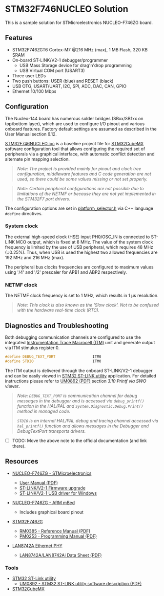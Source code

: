 # STM32F746NUCLEO Solution

This is a sample solution for STMicroelectronics NUCLEO-F746ZG board.

## Features

* STM32F746ZGT6 Cortex-M7 @216 MHz (max), 1 MB Flash, 320 KB SRAM
* On-board ST-LINK/V2-1 debugger/programmer
  * USB Mass Storage device for drag'n'drop programming
  * USB Virtual COM port (USART3)
* Three user LEDs
* Two push buttons: USER (blue) and RESET (black)
* USB OTG, USART/UART, I2C, SPI, ADC, DAC, CAN, GPIO
* Ethernet 10/100 Mbps

## Configuration

The Nucleo-144 board has numerous solder bridges (SBxx/SB1xx on top/bottom layer),
which are used to configure I/O pinout and various onboard features. Factory default
settings are assumed as described in the User Manual section 6.12.

[STM32F746NUCLEO.ioc](STM32F746NUCLEO.ioc) is a baseline project file for [STM32CubeMX](http://www.st.com/content/st_com/en/products/development-tools/software-development-tools/stm32-software-development-tools/stm32-configurators-and-code-generators/stm32cubemx.html)
software configuration tool that allows configuring the required set of peripherals
via a graphical interface, with automatic conflict detection and alternate pin mapping
selection.

> _Note: The project is provided mainly for pinout and clock tree configuration,
> middleware features and C code generation are not used, so there could be some
> values missing or not set properly._

> _Note: Certain peripheral configurations are not possible due to limitations
> of the NETMF or because they are not yet implemented in the STM32F7 port drivers._

The configuration options are set in [platform_selector.h](platform_selector.h)
via C++ language `#define` directives.

### System clock

The external high-speed clock (HSE) input PH0/OSC_IN is connected to ST-LINK MCO
output, which is fixed at 8 MHz. The value of the system clock frequency is limited
by the use of USB peripheral, which requires 48 MHz (±0.25%). Thus, when USB is
used the highest two allowed frequencies are 192 MHz and 216 MHz (max).

The peripheral bus clocks frequencies are configured to maximum values using
'/4' and '/2' prescaler for APB1 and ABP2 respectively.

### NETMF clock

The NETMF clock frequency is set to 1 MHz, which results in 1 µs resolution.

> _Note: This clock is also known as the 'Slow clock'. Not to be confused with
> the hardware real-time clock (RTC)._

## Diagnostics and Troubleshooting

Both debugging communication channels are configured to use the integrated
[Instrumentation Trace Macrocell (ITM)](http://infocenter.arm.com/help/topic/com.arm.doc.ddi0489d/BIICGJAF.html)
unit and generate output via ITM stimulus register 0.
```C++
#define DEBUG_TEXT_PORT                 ITM0
#define STDIO                           ITM0
```
The ITM output is delivered through the onboard ST-LINK/V2-1 debugger and can be
easily viewed in [STM32 ST-LINK utility](http://www.st.com/content/st_com/en/products/embedded-software/development-tool-software/stsw-link004.html)
application. For detailed instructions please refer to [UM0892 (PDF)](www.st.com/resource/en/user_manual/cd00262073.pdf)
section _3.10 Printf via SWO viewer_.

> _Note: `DEBUG_TEXT_PORT` is communication channel for debug messages in the debugger
> and is accessed via `debug_printf()` function in the HAL/PAL and `System.Diagnostic.Debug.Print()`
> method in managed code._
>
> _`STDIO` is an internal HAL/PAL debug and tracing channel accessed via `hal_printf()`
> function and allows messages in the Debugger and DebugTextPort transports drivers._

- [ ] TODO: Move the above note to the official documentation (and link there).

## Resources

* [NUCLEO-F746ZG - STMicroelectronics](http://www.st.com/content/st_com/en/products/evaluation-tools/product-evaluation-tools/mcu-eval-tools/stm32-mcu-eval-tools/stm32-mcu-nucleo/nucleo-f746zg.html)
  * [User Manual (PDF)](http://www.st.com/resource/en/user_manual/dm00244518.pdf)
  * [ST-LINK/V2-1 Firmware upgrade](http://www.st.com/content/st_com/en/products/embedded-software/development-tool-software/stsw-link007.html)
  * [ST-LINK/V2-1 USB driver for Windows](http://www.st.com/content/st_com/en/products/embedded-software/development-tool-software/stsw-link009.html)
* [NUCLEO-F746ZG - ARM mBed](https://developer.mbed.org/platforms/ST-Nucleo-F746ZG/)
  * Includes graphical board pinout


* [STM32F746ZG](http://www.st.com/content/st_com/en/products/microcontrollers/stm32-32-bit-arm-cortex-mcus/stm32f7-series/stm32f7x6/stm32f746zg.html?s_searchtype=partnumber)
  * [RM0385 - Reference Manual (PDF)](http://www.st.com/resource/en/reference_manual/dm00124865.pdf)
  * [PM0253 - Programming Manual (PDF)](http://www.st.com/resource/en/programming_manual/dm00237416.pdf)


* [LAN8742A Ethernet PHY](http://www.microchip.com/wwwproducts/en/LAN8742A)
  * [LAN8742A/LAN8742Ai Data Sheet (PDF)](http://ww1.microchip.com/downloads/en/DeviceDoc/DS_LAN8742_00001989A.pdf)

### Tools

* [STM32 ST-Link utility](http://www.st.com/content/st_com/en/products/embedded-software/development-tool-software/stsw-link004.html)
  * [UM0892 - STM32 ST-LINK utility software description (PDF)](www.st.com/resource/en/user_manual/cd00262073.pdf)
* [STM32CubeMX](http://www.st.com/content/st_com/en/products/development-tools/software-development-tools/stm32-software-development-tools/stm32-configurators-and-code-generators/stm32cubemx.html)
